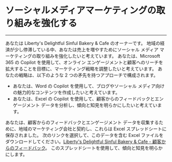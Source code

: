 # ソーシャルメディアマーケティングの取り組みを強化する
---
あなたは Liberty's Delightful Sinful Bakery & Cafe のオーナーです。 地域の経済が少し停滞している中、あなたは売上を増やすためにソーシャル メディア マーケティングの取り組みを強化したいと考えています。 あなたは、Microsoft 365 の Copilot を使用して、オンライン エンゲージメントと顧客へのリーチを拡大することを目標に、マーケティング戦略を調整したいと考えています。 あなたの戦略は、以下のような 2 つの矛先を持つアプローチで構成されます。<br>

 -  あなたは、Word の Copilot を使用して、ブログやソーシャル メディア向けの魅力的なコンテンツを作成したいと考えています。
 -  あなたは、Excel の Copilot を使用して、顧客からのフィードバックとエンゲージメント データを分析し、傾向と知見を明らかにしたいと考えています。

あなたは、顧客からのフィードバックとエンゲージメント データを収集するために、地域のマーケティング会社と契約し、これらは Excel スプレッドシートに保存されました。 次のリンクを選択して、このデータを含む Excel ファイルをダウンロードしてください。[Liberty's Delightful Sinful Bakery & Cafe - 顧客からのフィードバック](https://go.microsoft.com/fwlink/?linkid=2269125)。 このスプレッドシートを使用して、傾向と知見を明らかにします。
